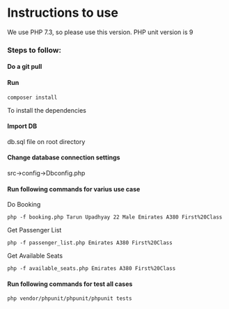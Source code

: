 # Instructions to use

We use PHP 7.3, so please use this version. PHP unit version is 9

###  Steps to follow:

#### Do a git pull


#### Run

```
composer install
```
To install the dependencies 

#### Import DB

db.sql file on root directory

#### Change database connection settings

src->config->Dbconfig.php


#### Run following commands for varius use case

Do Booking

```
php -f booking.php Tarun Upadhyay 22 Male Emirates A380 First%20Class
```

Get Passenger List

```
php -f passenger_list.php Emirates A380 First%20Class

```
Get Available Seats

```
php -f available_seats.php Emirates A380 First%20Class
```

#### Run following commands for test all cases

```
php vendor/phpunit/phpunit/phpunit tests
```



